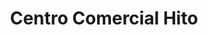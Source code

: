 ---
title: "Centro Comercial Hito"
url: /los-teques/centro-comercial-hito/
shop: centro comercial
---